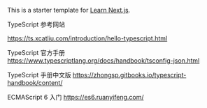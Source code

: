 This is a starter template for [Learn Next.js](https://nextjs.org/learn).

TypeScript 参考网站

https://ts.xcatliu.com/introduction/hello-typescript.html

TypeScript 官方手册
https://www.typescriptlang.org/docs/handbook/tsconfig-json.html

TypeScript 手册中文版
https://zhongsp.gitbooks.io/typescript-handbook/content/


ECMAScript 6 入门
https://es6.ruanyifeng.com/